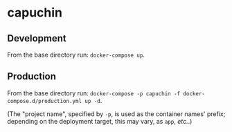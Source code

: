 # capuchin

## Development

From the base directory run: `docker-compose up`.

## Production

From the base directory run: `docker-compose -p capuchin -f docker-compose.d/production.yml up -d`.

(The "project name", specified by `-p`, is used as the container names' prefix; depending on the deployment target, this may vary, as `app`, *etc.*.)
